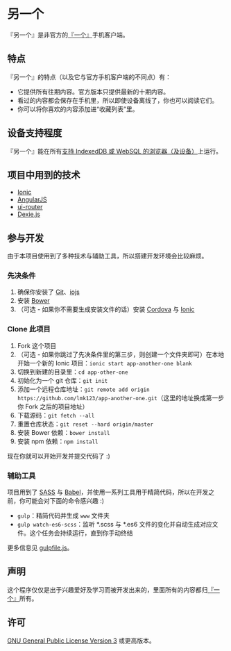 # 另一个
『另一个』是非官方的[『一个』](http://wufazhuce.com/one/)手机客户端。

## 特点

『另一个』的特点（以及它与官方手机客户端的不同点）有：

 + 它提供所有往期内容。官方版本只提供最新的十期内容。
 + 看过的内容都会保存在手机里，所以即使设备离线了，你也可以阅读它们。
 + 你可以将你喜欢的内容添加进“收藏列表”里。

## 设备支持程度

『另一个』能在所有[支持 IndexedDB 或 WebSQL 的浏览器（及设备）](http://caniuse.com/#feat=indexeddb,sql-storage)上运行。

## 项目中用到的技术

 + [Ionic](http://ionicframework.com/)
 + [AngularJS](https://angularjs.org/)
 + [ui-router](https://github.com/angular-ui/ui-router)
 + [Dexie.js](https://github.com/dfahlander/Dexie.js)

## 参与开发

由于本项目使用到了多种技术与辅助工具，所以搭建开发环境会比较麻烦。

### 先决条件

 1. 确保你安装了 [Git](https://git-scm.com/)、[iojs](https://iojs.org/)
 2. 安装 [Bower](http://bower.io/)
 3. （可选 - 如果你不需要生成安装文件的话）安装 [Cordova](http://cordova.apache.org/) 与 [Ionic](http://ionicframework.com/)

### Clone 此项目

1. Fork 这个项目
2. （可选 - 如果你跳过了先决条件里的第三步，则创建一个文件夹即可）在本地开始一个新的 Ionic 项目：`ionic start app-another-one blank`
3. 切换到新建的目录里：`cd app-other-one`
4. 初始化为一个 git 仓库：`git init`
5. 添加一个远程仓库地址：`git remote add origin https://github.com/lmk123/app-another-one.git`（这里的地址换成第一步你 Fork 之后的项目地址）
6. 下载源码：`git fetch --all`
7. 重置仓库状态：`git reset --hard origin/master`
8. 安装 Bower 依赖：`bower install`
9. 安装 npm 依赖：`npm install`

现在你就可以开始开发并提交代码了 :)

### 辅助工具

项目用到了 [SASS](http://sass-lang.com/) 与 [Babel](https://babeljs.io/)，并使用一系列工具用于精简代码，所以在开发之前，你可能会对下面的命令感兴趣 :)

 + `gulp`：精简代码并生成 `www` 文件夹
 + `gulp watch-es6-scss`：监听 *.scss 与 *.es6 文件的变化并自动生成对应文件。这个任务会持续运行，直到你手动终结

更多信息见 [gulpfile.js](https://github.com/lmk123/app-another-one/blob/master/gulpfile.js)。

## 声明
这个程序仅仅是出于兴趣爱好及学习而被开发出来的，里面所有的内容都归[『一个』](http://www.wufazhuce.com/one/)所有。
 
## 许可
 [GNU General Public License Version 3](https://www.gnu.org/licenses/gpl.html) 或更高版本。
